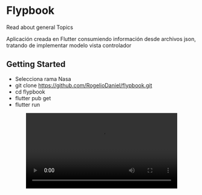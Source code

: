 # Flypbook

Read about general Topics

Aplicación creada en Flutter consumiendo información desde archivos json, tratando de implementar modelo vista controlador
## Getting Started
- Selecciona rama Nasa
- git clone https://github.com/RogelioDaniel/flypbook.git
- cd flypbook
- flutter pub get
- flutter run

<div align="center">
  <video src="https://github.com/RogelioDaniel/flypbook/assets/55957565/e08a7216-304c-4b47-a548-2313c8ebadbb" width="400" />
</div>
